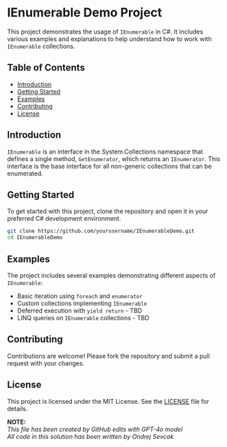 # IEnumerable Demo Project

This project demonstrates the usage of `IEnumerable` in C#. It includes various examples and explanations to help understand how to work with `IEnumerable` collections.

## Table of Contents
- [Introduction](#introduction)
- [Getting Started](#getting-started)
- [Examples](#examples)
- [Contributing](#contributing)
- [License](#license)

## Introduction
`IEnumerable` is an interface in the System.Collections namespace that defines a single method, `GetEnumerator`, which returns an `IEnumerator`. This interface is the base interface for all non-generic collections that can be enumerated.

## Getting Started
To get started with this project, clone the repository and open it in your preferred C# development environment.

```bash
git clone https://github.com/yourusername/IEnumerableDemo.git
cd IEnumerableDemo
```

## Examples
The project includes several examples demonstrating different aspects of `IEnumerable`:
- Basic iteration using `foreach` and `enumerator`
- Custom collections implementing `IEnumerable`
- Deferred execution with `yield return` - TBD
- LINQ queries on `IEnumerable` collections - TBD

## Contributing
Contributions are welcome! Please fork the repository and submit a pull request with your changes.

## License
This project is licensed under the MIT License. See the [LICENSE](LICENSE) file for details.


**NOTE:**<br>
*This file has been created by GitHub edits with GPT-4o model*<br>
*All code in this solution has been written by Ondrej Sevcak*